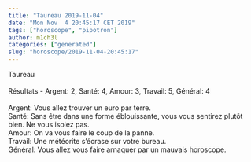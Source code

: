 ```yaml
---
title: "Taureau 2019-11-04"
date: "Mon Nov  4 20:45:17 CET 2019"
tags: ["horoscope", "pipotron"]
author: m1ch3l
categories: ["generated"]
slug: "horoscope/2019-11-04-20:45:17"
---
```


Taureau<br>
<br>
Résultats - Argent: 2, Santé: 4, Amour: 3, Travail: 5, Général: 4<br>
<br>
Argent:  Vous allez trouver un euro par terre. <br>
Santé:   Sans être dans une forme éblouissante, vous vous sentirez plutôt bien. Ne vous isolez pas.<br>
Amour:   On va vous faire le coup de la panne. <br>
Travail: Une météorite s’écrase sur votre bureau. <br>
Général: Vous allez vous faire arnaquer par un mauvais horoscope.<br>
